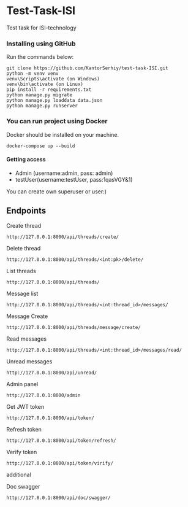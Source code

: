 # Test-Task-ISI
Test task for ISI-technology

### Installing using GitHub

Run the commands below:
````shell
git clone https://github.com/KantorSerhiy/test-task-ISI.git
python -m venv venv
venv\Scripts\activate (on Windows)
venv\bin\activate (on Linux)
pip install -r requirements.txt
python manage.py migrate
python manage.py loaddata data.json 
python manage.py runserver
````


### You can run project using Docker 
Docker should be installed on your machine.

````shell
docker-compose up --build
````

#### Getting access

 - Admin (username:admin, pass: admin)
 - testUser(username:testUser, pass:1qasVGY&1)

You can create own superuser or user:)

## Endpoints

Create thread
````
http://127.0.0.1:8000/api/threads/create/
````
Delete thread
````
http://127.0.0.1:8000/api/threads/<int:pk>/delete/
````
List threads
````
http://127.0.0.1:8000/api/threads/
````
Message list 
````
http://127.0.0.1:8000/api/threads/<int:thread_id>/messages/
````
Message Create
````
http://127.0.0.1:8000/api/threads/message/create/
````
Read messages
````
http://127.0.0.1:8000/api/threads/<int:thread_id>/messages/read/
````
Unread messages
````
http://127.0.0.1:8000/api/unread/
````
Admin panel
````
http://127.0.0.1:8000/admin
````
Get JWT token
````
http://127.0.0.1:8000/api/token/
````
Refresh token
````
http://127.0.0.1:8000/api/token/refresh/
````
Verify token
````
http://127.0.0.1:8000/api/token/virify/
````

additional

Doc swagger
````
http://127.0.0.1:8000/api/doc/swagger/
````